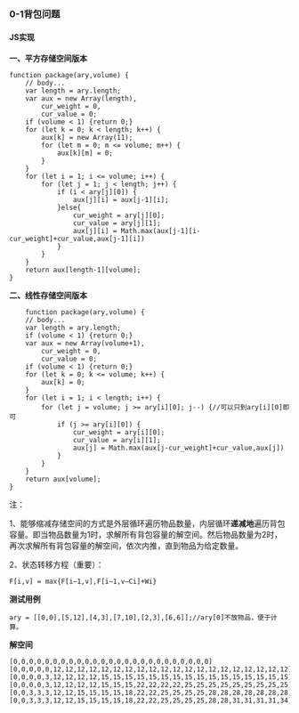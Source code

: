 ### **0-1背包问题**
#### **JS实现**
**一、平方存储空间版本**

	function package(ary,volume) {
		// body...
		var length = ary.length;
		var aux = new Array(length),
			cur_weight = 0,
			cur_value = 0;
		if (volume < 1) {return 0;}
		for (let k = 0; k < length; k++) {
			aux[k] = new Array(11);
			for (let m = 0; m <= volume; m++) {
				aux[k][m] = 0;
			}
		}
		for (let i = 1; i <= volume; i++) {
			for (let j = 1; j < length; j++) {
				if (i < ary[j][0]) {
					aux[j][i] = aux[j-1][i];
				}else{
					cur_weight = ary[j][0];
					cur_value = ary[j][1];
					aux[j][i] = Math.max(aux[j-1][i-cur_weight]+cur_value,aux[j-1][i])
				}	
			}
		}
		return aux[length-1][volume];
	}

**二、线性存储空间版本**

		function package(ary,volume) {
		// body...
		var length = ary.length;
		if (volume < 1) {return 0;}
		var aux = new Array(volume+1),
			cur_weight = 0,
			cur_value = 0;
		if (volume < 1) {return 0;}
		for (let k = 0; k <= volume; k++) {
			aux[k] = 0;
		}
		for (let i = 1; i < length; i++) {
			for (let j = volume; j >= ary[i][0]; j--) {//可以只到ary[i][0]即可
				if (j >= ary[i][0]) {
					cur_weight = ary[i][0];
					cur_value = ary[i][1];
					aux[j] = Math.max(aux[j-cur_weight]+cur_value,aux[j])
				}
			}
		}
		return aux[volume];
	}
注：

1、能够缩减存储空间的方式是外层循环遍历物品数量，内层循环**递减地**遍历背包容量。即当物品数量为1时，求解所有背包容量的解空间。然后物品数量为2时，再次求解所有背包容量的解空间，依次内推，直到物品为给定数量。

2、状态转移方程（重要）：

	F[i,v] = max{F[i−1,v],F[i−1,v−Ci]+Wi}

**测试用例**

	ary = [[0,0],[5,12],[4,3],[7,10],[2,3],[6,6]];//ary[0]不放物品，便于计算。
**解空间**

	[0,0,0,0,0,0,0,0,0,0,0,0,0,0,0,0,0,0,0,0,0,0,0,0,0]
	[0,0,0,0,0,12,12,12,12,12,12,12,12,12,12,12,12,12,12,12,12,12,12,12,12]
	[0,0,0,0,3,12,12,12,12,15,15,15,15,15,15,15,15,15,15,15,15,15,15,15,15]
	[0,0,0,0,3,12,12,12,12,15,15,15,22,22,22,22,25,25,25,25,25,25,25,25,25]
	[0,0,3,3,3,12,12,15,15,15,15,18,22,22,25,25,25,25,28,28,28,28,28,28,28]
	[0,0,3,3,3,12,12,15,15,15,15,18,22,22,25,25,25,25,28,28,31,31,31,31,34]

